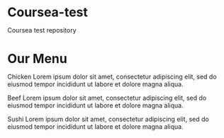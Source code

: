 # Coursea-test
Coursea test repository

<!doctype html>
<html>
<head>
<meta charset="utf-8">
<meta name="viewport" content="width=device-width, initial-scale=1">
<title>Our Menu</title>
<style>

/.......... Base styles ........../
. {
box-sizing: border-box;
}
h1 {
margin-bottom: 15px;
}

p {
border: 1px solid black;
background-color: #d3d3d3;
width: 90%;
height: 150px;
margin-right: auto;
margin-left: auto;
font-family: cursive;
color: solid black;
}

/* simple responsive framework */
.row {
  width:100%;
  }
  
  /********** large devices only **********/
  @media (min-width: 1200px) {
    .col-lg-1, .col-lg-2, .col-lg-3{
      float: left;
    }
    .col-lg-1 {
      width: 33.3%;
    }
    .col-lg-2 {
      width: 50% ;
    }
    .col-lg-3{
      width: 100%;
    }

    /********** Medium devices only **********/
    @media (min-width: 970px) and (max-width: 1199px) {
      .col-md-1, .col-md-2, .col-md-3 {
        float: left;
      }
      .col-md-1{
        width: 33.3px;
      }
      .col-md-2{
        width: 50%;
      }
      .col-md-3{
        width: 100%;
      }

  </style>
</head>
<body>
  <h1>Our Menu</h1>

  <div class="row">
    <div class="col-lg-3 col-md-3"><p> Chicken             Lorem ipsum dolor sit amet, consectetur adipiscing elit, sed do eiusmod tempor incididunt ut labore et dolore magna aliqua.</p></div>
    <div class="col-lg-2 col-md-2"><p> Beef                  Lorem ipsum dolor sit amet, consectetur adipiscing elit, sed do eiusmod tempor incididunt ut labore et dolore magna aliqua.</p></div>
    <div class="col-lg-1 col-md-1"><p>Sushi                    Lorem ipsum dolor sit amet, consectetur adipiscing elit, sed do eiusmod tempor incididunt ut labore et dolore magna aliqua.</p></div>   
  </div>


</body>
</html>

    
